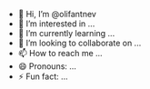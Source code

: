 - 👋 Hi, I’m @olifantnev
- 👀 I’m interested in ...
- 🌱 I’m currently learning ...
- 💞️ I’m looking to collaborate on ...
- 📫 How to reach me ...
- 😄 Pronouns: ...
- ⚡ Fun fact: ...

<!---
olifantnev/olifantnev is a ✨ special ✨ repository because its `README.md` (this file) appears on your GitHub profile.
You can click the Preview link to take a look at your changes.
--->
